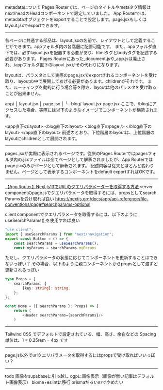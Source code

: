 metadataについて
Pages Routerでは、ページのタイトルやmetaタグ情報はnext/headのHeadコンポーネントで設定していました。
App Routerでは、metadataオブジェクトをexportすることで設定します。page.jsxもしくはlayout.jsxでexportできます。

---

各ページに共通する部品は、layout.jsxの名前で、レイアウトとして定義することができます。appフォルダ内の各階層に配置可能です。
また、appフォルダ直下では、必ずlayout.jsxを配置する必要があり、htmlタグとbodyタグを記述する必要があります。
Pages Routerにあった\_document.jsや\_app.jsは廃止され、/appフォルダ直下のlayout.jsxがその代わりになります。

layoutは、パラメタとして実際のpage.jsxでexportされるコンポーネントを受け取り、layoutの中で展開してあげる必要があります。childrenがそれです。
また、ルーティングを動的に行う場合等を除き、layoutは他のパラメタを受け取ることが出来ません。

app/
│ layout.jsx
│ page.jsx
│
└─blog/
layout.jsx
page.jsx
ここで、/blogにアクセスした場合、実際には以下のようなイメージでコンポーネントが構築されます。

<app直下のlayout>
<blog直下のlayout>
<blog直下のpage />
</blog直下のlayout>
</app直下のlayout>
前述のとおり、下位階層のlayoutは、上位階層のlayoutにchildrenとして展開されます。

---

pages.jsxが実際に表示されるページです。従来のPages Routerではpagesフォルダ内の.jsxファイルは全てページとして解釈されましたが、App Routerではpage.jsxのみがページとして解釈されます。
記述内容は従来とほとんど変わりません。ページとして表示するコンポーネントをdefault exportすればOKです。

---

[【App Router】Next.js13でURLのクエリパラメーターを取得する方法](https://zenn.dev/igz0/articles/e5f6f08b6cbe1d)
server componentのpage.jsでクエリパラメータを取得するには、propsとしてsearch Paramsを受け取れば良い
https://nextjs.org/docs/app/api-reference/file-conventions/page#searchparams-optional

client componentでクエリパラメータを取得するには、以下のようにuseSearchParams();を使用すれば良い

```ts
"use client";
import { useSearchParams } from "next/navigation";
export const Button = () => {
    const searchParams = useSearchParams();
    const myParams = searchParams.myParams
```

ただし、クエリパラメータの状態に応じてコンポーネントを更新することはできないっぽい？
その場合、以下のように親コンポーネントからpropsとして渡すと更新されるっぽい

```ts
type Props = {
    searchParams: {
        [key: string]: string;
    };
};

const Home = ({ searchParams }: Props) => {
    return (
        <Header searchParams={searchParams}/>
    )
```

---

Tailwind CSS でデフォルトで設定されている、幅、高さ、余白などの Spacing 単位は、1 = 0.25rem = 4px です

---

page.js以外でurlクエリパラメータを取得するにはpropsで受け取ればいいっぽい？

---

todo
画像をsupabaseに引っ越し
ogpに画像表示（画像が無い記事はデフォルト画像表示）
biome+eslintに移行
prismaだるいのでやめたい
